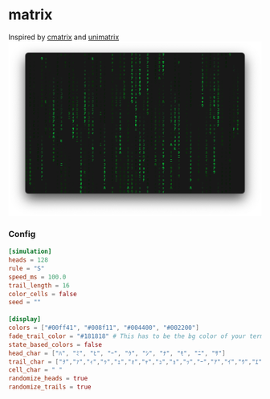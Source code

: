 # matrix
Inspired by [cmatrix](https://github.com/abishekvashok/cmatrix) and [unimatrix](https://github.com/will8211/unimatrix)
![factory](/assets/trmt_v0_4_0_matrix_example.png)

### Config
```toml
[simulation]
heads = 128
rule = "S"
speed_ms = 100.0
trail_length = 16
color_cells = false
seed = ""

[display]
colors = ["#00ff41", "#008f11", "#004400", "#002200"]
fade_trail_color = "#181818" # This has to be the bg color of your terminal for the trails to fade out
state_based_colors = false
head_char = ["ﾊ", "ﾐ", "ﾋ", "ｰ", "ｳ", "ｼ", "ﾅ", "ﾓ", "ﾆ", "ｻ"]
trail_char = ["ｦ","ｧ","ｨ","ｩ","ｪ","ｫ","ｬ","ｭ","ｮ","ｯ","ｰ","ｱ","ｲ","ｳ","ｴ","ｵ","ｶ","ｷ","ｸ","ｹ","ｺ","ｻ","ｼ","･","･"]
cell_char = " "
randomize_heads = true
randomize_trails = true
```
